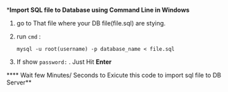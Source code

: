 *********Import SQL file to Database using Command Line in Windows********

1. go to That file where your DB file(file.sql) are stying.
2. run ```cmd``` : 

	```mysql -u root(username) -p database_name < file.sql```

3. If show ```password:``` . Just Hit __Enter__

**** Wait few Minutes/ Seconds to Exicute this code to import sql file to DB Server**